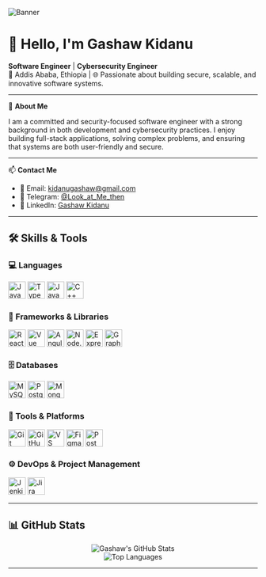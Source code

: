 ![Banner](https://user-images.githubusercontent.com/59097663/161393868-9d0d8cf2-9195-4c10-8bcc-56a43eaf1394.png)

# 👋 Hello, I'm Gashaw Kidanu

**Software Engineer** | **Cybersecurity Engineer**  
📍 Addis Ababa, Ethiopia | 🌐 Passionate about building secure, scalable, and innovative software systems.

---

🎯 **About Me**

I am a committed and security-focused software engineer with a strong background in both development and cybersecurity practices. I enjoy building full-stack applications, solving complex problems, and ensuring that systems are both user-friendly and secure.

---

📫 **Contact Me**

- 📧 Email: [kidanugashaw@gmail.com](mailto:kidanugashaw@gmail.com)
- 💬 Telegram: [@Look_at_Me_then](https://t.me/Look_at_Me_then)
- 🔗 LinkedIn: [Gashaw Kidanu](https://www.linkedin.com/in/gashaw-kidanu-b52238233/)

---

## 🛠️ Skills & Tools

### 💻 Languages
<p>
  <img src="https://cdn.jsdelivr.net/gh/devicons/devicon/icons/javascript/javascript-original.svg" alt="JavaScript" width="35"/>
  <img src="https://cdn.jsdelivr.net/gh/devicons/devicon/icons/typescript/typescript-original.svg" alt="TypeScript" width="35"/>
  <img src="https://cdn.jsdelivr.net/gh/devicons/devicon/icons/java/java-original.svg" alt="Java" width="35"/>
  <img src="https://cdn.jsdelivr.net/gh/devicons/devicon/icons/cplusplus/cplusplus-original.svg" alt="C++" width="35"/>
</p>

### 🧱 Frameworks & Libraries
<p>
  <img src="https://www.vectorlogo.zone/logos/reactjs/reactjs-icon.svg" alt="React" width="35"/>
  <img src="https://cdn.jsdelivr.net/gh/devicons/devicon/icons/vuejs/vuejs-original.svg" alt="Vue" width="35"/>
  <img src="https://cdn.jsdelivr.net/gh/devicons/devicon/icons/angularjs/angularjs-original.svg" alt="Angular" width="35"/>
  <img src="https://cdn.jsdelivr.net/gh/devicons/devicon/icons/nodejs/nodejs-original.svg" alt="Node.js" width="35"/>
  <img src="https://cdn.jsdelivr.net/gh/devicons/devicon/icons/express/express-original.svg" alt="Express" width="35"/>
  <img src="https://cdn.jsdelivr.net/gh/devicons/devicon/icons/graphql/graphql-plain.svg" alt="GraphQL" width="35"/>
</p>

### 🗄️ Databases
<p>
  <img src="https://cdn.jsdelivr.net/gh/devicons/devicon/icons/mysql/mysql-original.svg" alt="MySQL" width="35"/>
  <img src="https://cdn.jsdelivr.net/gh/devicons/devicon/icons/postgresql/postgresql-original.svg" alt="PostgreSQL" width="35"/>
  <img src="https://cdn.jsdelivr.net/gh/devicons/devicon/icons/mongodb/mongodb-original.svg" alt="MongoDB" width="35"/>
</p>

### 🧰 Tools & Platforms
<p>
  <img src="https://cdn.jsdelivr.net/gh/devicons/devicon/icons/git/git-original.svg" alt="Git" width="35"/>
  <img src="https://www.vectorlogo.zone/logos/github/github-icon.svg" alt="GitHub" width="35"/>
  <img src="https://cdn.jsdelivr.net/gh/devicons/devicon/icons/vscode/vscode-original.svg" alt="VS Code" width="35"/>
  <img src="https://cdn.jsdelivr.net/gh/devicons/devicon/icons/figma/figma-original.svg" alt="Figma" width="35"/>
  <img src="https://www.vectorlogo.zone/logos/getpostman/getpostman-icon.svg" alt="Postman" width="35"/>
</p>

### ⚙️ DevOps & Project Management
<p>
  <img src="https://cdn.jsdelivr.net/gh/devicons/devicon/icons/jenkins/jenkins-original.svg" alt="Jenkins" width="35"/>
  <img src="https://cdn.jsdelivr.net/gh/devicons/devicon/icons/jira/jira-original-wordmark.svg" alt="Jira" width="35"/>
</p>

---

## 📊 GitHub Stats

<p align="center">
  <img src="https://github-readme-stats.vercel.app/api?username=Gashaw512&show_icons=true&theme=tokyonight" alt="Gashaw's GitHub Stats" />
  <br/>
  <img src="https://github-readme-stats.vercel.app/api/top-langs?username=Gashaw512&layout=compact&theme=tokyonight" alt="Top Languages" />
</p>

---

<!-- Optionally add: Projects | Certifications | Blog links -->

